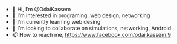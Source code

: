 - 👋 Hi, I’m @OdaiKassem
- 👀 I’m interested in programing, web design, networking
- 🌱 I’m currently learning web desing
- 💞️ I’m looking to collaborate on simulations, networking, Android
- 📫 How to reach me, https://www.facebook.com/odai.kassem.9

<!---
OdaiKassem/OdaiKassem is a ✨ special ✨ repository because its `README.md` (this file) appears on your GitHub profile.
You can click the Preview link to take a look at your changes.
--->
